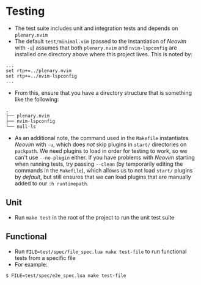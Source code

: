 # Testing

- The test suite includes unit and integration tests and depends on `plenary.nvim`
- The default `test/minimal.vim` (passed to the instantiation of _Neovim_ with `-u`)
  assumes that both `plenary.nvim` and `nvim-lspconfig` are installed one directory
  above where this project lives. This is noted by:
```
...
set rtp+=../plenary.nvim
set rtp+=../nvim-lspconfig
...
```
- From this, ensure that you have a directory structure that is something like the
  following:
```
.
├── plenary.nvim
├── nvim-lspconfig
└── null-ls
```
- As an additional note, the command used in the `Makefile` instantiates _Neovim_ with
  `-u`, which does _not_ skip plugins in `start/` directories on `packpath`. We need
  plugins to load in order for testing to work, so we can't use `--no-plugin` either.
  If you have problems with _Neovim_ starting when running tests, try passing `--clean`
  (by temporarily editing the commands in the `Makefile`), which allows us to not load
  `start/` plugins by _default_, but still ensures that we can load plugins that are
  manually added to our `:h runtimepath`.

## Unit

- Run `make test` in the root of the project to run the unit test suite

## Functional

- Run `FILE=test/spec/file_spec.lua make test-file` to run functional tests from a specific file
- For example:
```
$ FILE=test/spec/e2e_spec.lua make test-file
```
